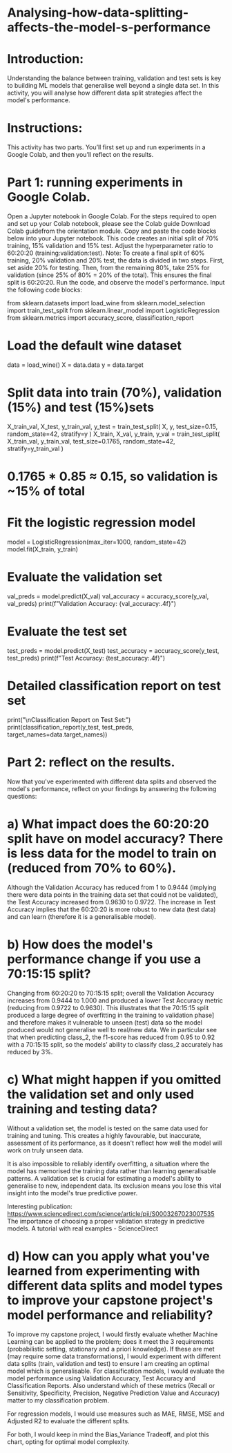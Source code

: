 # Analysing-how-data-splitting-affects-the-model-s-performance

# Introduction:

Understanding the balance between training, validation and test sets is key to building ML models that generalise well beyond a single data set. In this activity, you will analyse how different data split strategies affect the model's performance.

# Instructions:

This activity has two parts. You’ll first set up and run experiments in a Google Colab, and then you’ll reflect on the results.

# Part 1: running experiments in Google Colab.
Open a Jupyter notebook in Google Colab. For the steps required to open and set up your Colab notebook, please see the Colab guide Download Colab guidefrom the orientation module.
Copy and paste the code blocks below into your Jupyter notebook. This code creates an initial split of 70% training, 15% validation and 15% test.
Adjust the hyperparameter ratio to 60:20:20 (training:validation:test).
Note: To create a final split of 60% training, 20% validation and 20% test, the data is divided in two steps. First, set aside 20% for testing. Then, from the remaining 80%, take 25% for validation (since 25% of 80% = 20% of the total). This ensures the final split is 60:20:20.
Run the code, and observe the model's performance.
Input the following code blocks:

from sklearn.datasets import load_wine
from sklearn.model_selection import train_test_split
from sklearn.linear_model import LogisticRegression
from sklearn.metrics import accuracy_score, classification_report

# Load the default wine dataset
data = load_wine()
X = data.data
y = data.target

# Split data into train (70%), validation (15%) and test (15%)sets
X_train_val, X_test, y_train_val, y_test = train_test_split(
    X, y, test_size=0.15, random_state=42, stratify=y
)
X_train, X_val, y_train, y_val = train_test_split(
    X_train_val, y_train_val, test_size=0.1765, random_state=42, stratify=y_train_val
)
# 0.1765 * 0.85 ≈ 0.15, so validation is ~15% of total

# Fit the logistic regression model
model = LogisticRegression(max_iter=1000, random_state=42)
model.fit(X_train, y_train)

# Evaluate the validation set
val_preds = model.predict(X_val)
val_accuracy = accuracy_score(y_val, val_preds)
print(f"Validation Accuracy: {val_accuracy:.4f}")

# Evaluate the test set
test_preds = model.predict(X_test)
test_accuracy = accuracy_score(y_test, test_preds)
print(f"Test Accuracy: {test_accuracy:.4f}")

# Detailed classification report on test set
print("\nClassification Report on Test Set:")
print(classification_report(y_test, test_preds, target_names=data.target_names))

# Part 2: reflect on the results.

Now that you've experimented with different data splits and observed the model's performance, reflect on your findings by answering the following questions:

# a) What impact does the 60:20:20 split have on model accuracy? There is less data for the model to train on (reduced from 70% to 60%).
Although the Validation Accuracy has reduced from 1 to 0.9444 (implying there were data points in the training data set that could not be validated), 
the Test Accuracy increased from 0.9630 to 0.9722. The increase in Test Accuracy implies that the 60:20:20 is more robust to new data (test data) 
and can learn (therefore it is a generalisable model). 

# b) How does the model's performance change if you use a 70:15:15 split?
Changing from 60:20:20 to 70:15:15 split; overall the Validation Accuracy increases from 0.9444 to 1.000 and produced a lower Test Accuracy metric
(reducing from 0.9722 to 0.9630). This illustrates that the 70:15:15 split produced a large degree of overfitting in the training to validation phase]
and therefore makes it vulnerable to unseen (test) data so the model produced would not generalise well to real/new data. 
We in particular see that when predicting class_2, the f1-score has reduced from 0.95 to 0.92 with a 70:15:15 split, so the models’ ability to classify
class_2 accurately has reduced by 3%.

# c) What might happen if you omitted the validation set and only used training and testing data?
Without a validation set, the model is tested on the same data used for training and tuning. This creates a highly favourable, but inaccurate, assessment of its performance,
as it doesn't reflect how well the model will work on truly unseen data. 

It is also impossible to reliably identify overfitting, a situation where the model has memorised the training data rather than learning generalisable patterns. 
A validation set is crucial for estimating a model's ability to generalise to new, independent data. Its exclusion means you lose this vital insight into the model's 
true predictive power. 

Interesting publication: https://www.sciencedirect.com/science/article/pii/S0003267023007535
The importance of choosing a proper validation strategy in predictive models. A tutorial with real examples - ScienceDirect

# d) How can you apply what you've learned from experimenting with different data splits and model types to improve your capstone project's model performance and reliability?

To improve my capstone project, I would firstly evaluate whether Machine Learning can be applied to the problem; does it meet the 3 requirements
(probabilistic setting, stationary and a priori knowledge). If these are met (may require some data transformations), I would experiment with different
data splits (train, validation and test) to ensure I am creating an optimal model which is generalisable. 
For classification models, I would evaluate the model performance using Validation Accuracy, Test Accuracy and Classification Reports. 
Also understand which of these metrics (Recall or Sensitivity, Specificity, Precision, Negative Prediction Value and Accuracy) matter to my classification problem.

For regression models, I would use measures such as MAE, RMSE, MSE and Adjusted R2 to evaluate the different splits. 

For both, I would keep in mind the Bias_Variance Tradeoff, and plot this chart, opting for optimal model complexity.

